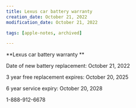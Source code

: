 ```yaml
---
title: Lexus car battery warranty
creation_date: October 21, 2022
modification_date: October 21, 2022

tags: [apple-notes, archived]

---
```



**Lexus car battery warranty **

Date of new battery replacement: October 21, 2022

3 year free replacement expires: October 20, 2025

6 year service expiry: October 20, 2028

1-888-912-6678

